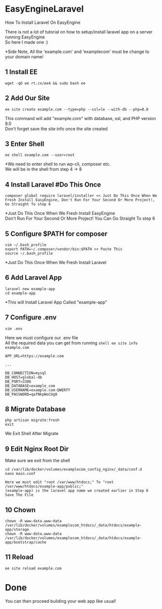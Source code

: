 # EasyEngineLaravel
How To Install Laravel On EasyEngine

There is not a lot of tutorial on how to setup/install laravel app on a server running EasyEngine
<br>
So here I made one :)

*Side Note, All the 'example.com' and 'examplecom' must be change to your domain name!

## 1 Install EE
```shell
wget -qO ee rt.cx/ee4 && sudo bash ee
```

## 2 Add Our Site 
```shell
ee site create example.com --type=php --ssl=le --with-db --php=8.0
```
This command will add "example.com" with database, ssl, and PHP version 8.0
<br>
Don't forget save the site info once the site created

## 3 Enter Shell
```shell
ee shell example.com --user=root
```
*We need to enter shell to run wp-cli, composer etc.
<br>
We will be in the shell from step 4 -> 8

## 4 Install Laravel #Do This Once
```shell
composer global require laravel/installer << Just Do This Once When We Fresh Install EasyEngine, Don't Run For Your Second Or More Project!, Go Straight To step 6
```
*Just Do This Once When We Fresh Install EasyEngine
<br>
Don't Run For Your Second Or More Project! You Can Go Straight To step 6

## 5 Configure $PATH for composer
```shell
vim ~/.bash_profile 
export PATH=~/.composer/vendor/bin:$PATH << Paste This
source ~/.bash_profile
```
*Just Do This Once When We Fresh Install Laravel

## 6 Add Laravel App
```shell
laravel new example-app
cd example-app
```
*This will Install Laravel App Called "example-app"

## 7 Configure .env
```shell
vim .env
```
Here we must configure our .env file
<br>
All the required data you can get from running ```shell ee site info example.com```

```env
APP_URL=https://example.com

...

DB_CONNECTION=mysql
DB_HOST=global-db
DB_PORT=3306
DB_DATABASE=example_com
DB_USERNAME=example.com-QWERTY
DB_PASSWORD=qafNkpWoCUg0
```

## 8 Migrate Database
```shell
php artisan migrate:fresh
exit
```
We Exit Shell After Migrate

## 9 Edit Nginx Root Dir
Make sure we exit from the shell
```shell
cd /var/lib/docker/volumes/examplecom_config_nginx/_data/conf.d
nano main.conf

Here we must edit "root /var/www/htdocs;" To "root /var/www/htdocs/example-app/public;"
(example-app) is the laravel app name we created earlier in Step 6
Save The File
```

## 10 Chown
```shell
chown -R www-data.www-data /var/lib/docker/volumes/examplecom_htdocs/_data/htdocs/example-app/storage
chown -R www-data.www-data /var/lib/docker/volumes/examplecom_htdocs/_data/htdocs/example-app/bootstrap/cache
```

## 11 Reload
```shell
ee site reload example.com
```

# Done

You can then proceed building your web app like usual!
